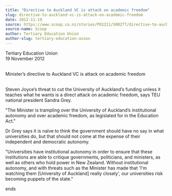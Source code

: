 ```yaml
---
title: "Directive to Auckland VC is attack on academic freedom"
slug: directive-to-auckland-vc-is-attack-on-academic-freedom
date: 2012-11-19
source: https://www.scoop.co.nz/stories/PO1211/S00277/directive-to-auckland-vc-is-attack-on-academic-freedom.htm
source-name: Scoop
author: Tertiary Education Union
author-slug: tertiary-education-union
---
```


<p>Tertiary Education Union<br>19 November
2012</p>

<p><br>Minister’s directive to Auckland VC is attack
on academic freedom</p>

<p><br>Steven Joyce’s threat to cut the
University of Auckland’s funding unless it teaches what he
wants is a direct attack on academic freedom, says TEU
national president Sandra Grey.</p>

<p>"The Minister is trampling
over the University of Auckland’s institutional autonomy
and over academic freedom, as legislated for in the
Education Act."</p>

<p>Dr Grey says it is naïve to think the
government should have no say in what universities do, but
that should not come at the expense of their independent and
democratic autonomy.</p>

<p>"Universities have institutional
autonomy in order to ensure that these institutions are able
to critique governments, politicians, and ministers, as well
as others who hold power in New Zealand. Without
institutional autonomy, and with threats such as the
Minister has made that 'I'm watching them [University of
Auckland] really closely', our universities risk becoming
puppets of the
state."</p>

<p>ends<p>

